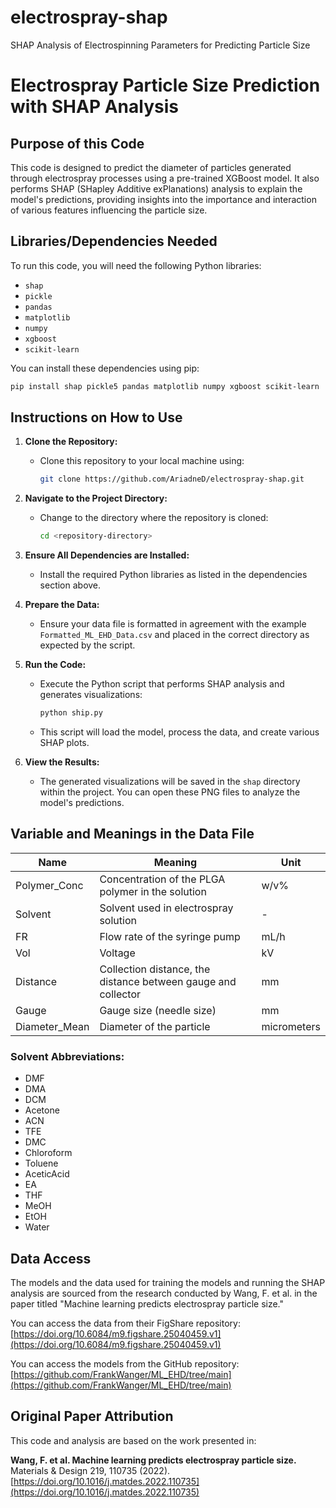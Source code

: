 # electrospray-shap
SHAP Analysis of Electrospinning Parameters for Predicting Particle Size

# Electrospray Particle Size Prediction with SHAP Analysis

## Purpose of this Code
This code is designed to predict the diameter of particles generated through electrospray processes using a pre-trained XGBoost model. It also performs SHAP (SHapley Additive exPlanations) analysis to explain the model's predictions, providing insights into the importance and interaction of various features influencing the particle size.

## Libraries/Dependencies Needed
To run this code, you will need the following Python libraries:

- `shap`
- `pickle`
- `pandas`
- `matplotlib`
- `numpy`
- `xgboost`
- `scikit-learn`

You can install these dependencies using pip:

```bash
pip install shap pickle5 pandas matplotlib numpy xgboost scikit-learn
```

## Instructions on How to Use

1. **Clone the Repository:**
   - Clone this repository to your local machine using:
     ```bash
     git clone https://github.com/AriadneD/electrospray-shap.git
     ```

2. **Navigate to the Project Directory:**
   - Change to the directory where the repository is cloned:
     ```bash
     cd <repository-directory>
     ```

3. **Ensure All Dependencies are Installed:**
   - Install the required Python libraries as listed in the dependencies section above.

4. **Prepare the Data:**
   - Ensure your data file is formatted in agreement with the example `Formatted_ML_EHD_Data.csv` and placed in the correct directory as expected by the script.

5. **Run the Code:**
   - Execute the Python script that performs SHAP analysis and generates visualizations:
     ```bash
     python ship.py
     ```
   - This script will load the model, process the data, and create various SHAP plots.

6. **View the Results:**
   - The generated visualizations will be saved in the `shap` directory within the project. You can open these PNG files to analyze the model's predictions.

## Variable and Meanings in the Data File

| Name          | Meaning                                                       | Unit    |
|---------------|---------------------------------------------------------------|---------|
| Polymer_Conc  | Concentration of the PLGA polymer in the solution             | w/v%    |
| Solvent       | Solvent used in electrospray solution                         | -       |
| FR            | Flow rate of the syringe pump                                 | mL/h    |
| Vol           | Voltage                                                       | kV      |
| Distance      | Collection distance, the distance between gauge and collector | mm      |
| Gauge         | Gauge size (needle size)                                      | mm      |
| Diameter_Mean | Diameter of the particle                                      | micrometers |

### Solvent Abbreviations:
- DMF 
- DMA 
- DCM 
- Acetone 
- ACN 
- TFE 
- DMC 
- Chloroform 
- Toluene 
- AceticAcid 
- EA 
- THF 
- MeOH 
- EtOH 
- Water

## Data Access
The models and the data used for training the models and running the SHAP analysis are sourced from the research conducted by Wang, F. et al. in the paper titled "Machine learning predicts electrospray particle size." 

You can access the data from their FigShare repository:
[https://doi.org/10.6084/m9.figshare.25040459.v1](https://doi.org/10.6084/m9.figshare.25040459.v1)

You can access the models from the GitHub repository:
[https://github.com/FrankWanger/ML_EHD/tree/main](https://github.com/FrankWanger/ML_EHD/tree/main)

## Original Paper Attribution
This code and analysis are based on the work presented in:

**Wang, F. et al. Machine learning predicts electrospray particle size.**  
Materials & Design 219, 110735 (2022).  
[https://doi.org/10.1016/j.matdes.2022.110735](https://doi.org/10.1016/j.matdes.2022.110735)
